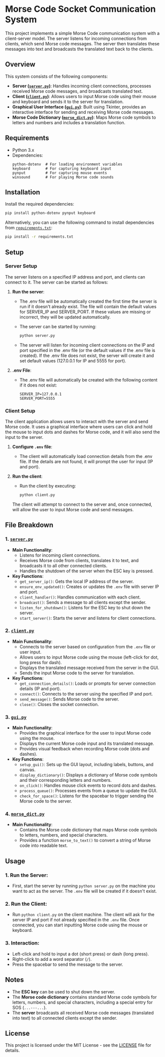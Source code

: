 # Morse Code Socket Communication System

This project implements a simple Morse Code communication system with a client-server model. The server listens for incoming connections from clients, which send Morse code messages. The server then translates these messages into text and broadcasts the translated text back to the clients.

## Overview

This system consists of the following components:

- **Server ([`server.py`](server.py))**: Handles incoming client connections, processes received Morse code messages, and broadcasts translated text.
- **Client ([`client.py`](client.py))**: Allows users to input Morse code using their mouse and keyboard and sends it to the server for translation.
- **Graphical User Interface ([`gui.py`](gui.py))**: Built using Tkinter, provides an interactive interface for sending and receiving Morse code messages.
- **Morse Code Dictionary ([`morse_dict.py`](morse_dict.py))**: Maps Morse code symbols to letters and numbers and includes a translation function.


## Requirements

- Python 3.x
- Dependencies:
  ```
  python-dotenv  # For loading environment variables
  keyboard       # For capturing keyboard input
  pynput         # For capturing mouse events
  winsound       # For playing Morse code sounds
  ```

## Installation

Install the required dependencies:

```bash
pip install python-dotenv pynput keyboard
```
Alternatively, you can use the following command to install dependencies from [`requirements.txt`](requirements.txt):

```bash
pip install -r requirements.txt
```

## Setup

### Server Setup
The server listens on a specified IP address and port, and clients can connect to it. The server can be started as follows:

1. **Run the server**:
    - The .env file will be automatically created the first time the server is run if it doesn't already exist. The file will contain the default values for SERVER_IP and SERVER_PORT. If these values are missing or incorrect, they will be updated automatically.

    - The server can be started by running:

        ```bash
        python server.py
        ```
    - The server will listen for incoming client connections on the IP and port specified in the .env file (or the default values if the .env file is created). If the .env file does not exist, the server will create it and set default values (127.0.0.1 for IP and 5555 for port).

2. **.env File**:  
    - The .env file will automatically be created with the following content if it does not exist:
        ```
        SERVER_IP=127.0.0.1
        SERVER_PORT=5555
        ```

### Client Setup
The client application allows users to interact with the server and send Morse code. It uses a graphical interface where users can click and hold the mouse to input dots and dashes for Morse code, and it will also send the input to the server.

1. **Configure `.env` file**:  
    - The client will automatically load connection details from the .env file. If the details are not found, it will prompt the user for input (IP and port).

2. **Run the client**:
    - Run the client by executing:
        ```bash
        python client.py
        ```
    The client will attempt to connect to the server and, once connected, will allow the user to input Morse code and send messages.


## File Breakdown

### 1. [`server.py`](server.py)
* **Main Functionality**:
   * Listens for incoming client connections.
   * Receives Morse code from clients, translates it to text, and broadcasts it to all other connected clients.
   * Handles the shutdown of the server when the ESC key is pressed.
* **Key Functions**:
   * `get_server_ip()`: Gets the local IP address of the server.
   * `ensure_env_updated()`: Creates or updates the `.env` file with server IP and port.
   * `client_handler()`: Handles communication with each client.
   * `broadcast()`: Sends a message to all clients except the sender.
   * `listen_for_shutdown()`: Listens for the ESC key to shut down the server.
   * `start_server()`: Starts the server and listens for client connections.

### 2. [`client.py`](client.py)
* **Main Functionality**:
   * Connects to the server based on configuration from the `.env` file or user input.
   * Allows users to input Morse code using the mouse (left-click for dot, long press for dash).
   * Displays the translated message received from the server in the GUI.
   * Sends the input Morse code to the server for translation.
* **Key Functions**:
   * `get_connection_details()`: Loads or prompts for server connection details (IP and port).
   * `connect()`: Connects to the server using the specified IP and port.
   * `send_message()`: Sends Morse code to the server.
   * `close()`: Closes the socket connection.

### 3. [`gui.py`](gui.py)
* **Main Functionality**:
   * Provides the graphical interface for the user to input Morse code using the mouse.
   * Displays the current Morse code input and its translated message.
   * Provides visual feedback when recording Morse code (dots and dashes).
* **Key Functions**:
   * `setup_gui()`: Sets up the GUI layout, including labels, buttons, and canvas.
   * `display_dictionary()`: Displays a dictionary of Morse code symbols and their corresponding letters and numbers.
   * `on_click()`: Handles mouse click events to record dots and dashes.
   * `process_queue()`: Processes events from a queue to update the GUI.
   * `check_for_space()`: Listens for the spacebar to trigger sending the Morse code to the server.

### 4. [`morse_dict.py`](morse_dict.py)
* **Main Functionality**:
   * Contains the Morse code dictionary that maps Morse code symbols to letters, numbers, and special characters.
   * Provides a function `morse_to_text()` to convert a string of Morse code into readable text.

## Usage

### 1. **Run the Server**:
   * First, start the server by running `python server.py` on the machine you want to act as the server. The `.env` file will be created if it doesn't exist.

### 2. **Run the Client**:
   * Run `python client.py` on the client machine. The client will ask for the server IP and port if not already specified in the `.env` file. Once connected, you can start inputting Morse code using the mouse or keyboard.

### 3. **Interaction**:
   * Left-click and hold to input a dot (short press) or dash (long press).
   * Right-click to add a word separator (`/`).
   * Press the spacebar to send the message to the server.

## Notes
* The **ESC key** can be used to shut down the server.
* The **Morse code dictionary** contains standard Morse code symbols for letters, numbers, and special characters, including a special entry for SOS (`...---...`).
* The **server** broadcasts all received Morse code messages (translated into text) to all connected clients except the sender.
## License

This project is licensed under the MIT License - see the [LICENSE](LICENSE) file for details.